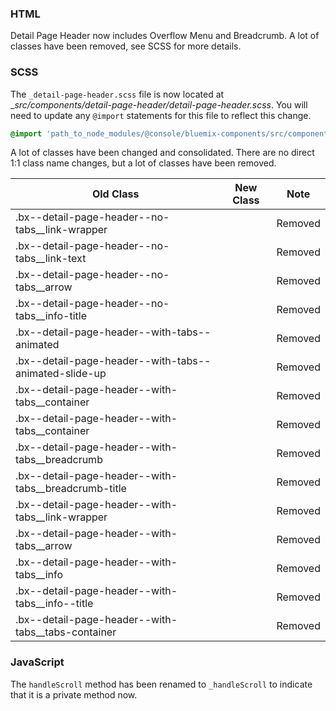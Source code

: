 ### HTML

Detail Page Header now includes Overflow Menu and Breadcrumb.
A lot of classes have been removed, see SCSS for more details.

### SCSS

The `_detail-page-header.scss` file is now located at __src/components/detail-page-header/_detail-page-header.scss__. You will need to update any `@import` statements for this file to reflect this change.

```scss
@import 'path_to_node_modules/@console/bluemix-components/src/components/detail-page-header/detail-page-header';
```

A lot of classes have been changed and consolidated.
There are no direct 1:1 class name changes, but a lot of classes have been removed.

| Old Class                                             | New Class | Note    |
|-------------------------------------------------------|-----------|---------|
| .bx--detail-page-header--no-tabs__link-wrapper        |           | Removed |
| .bx--detail-page-header--no-tabs__link-text           |           | Removed |
| .bx--detail-page-header--no-tabs__arrow               |           | Removed |
| .bx--detail-page-header--no-tabs__info-title          |           | Removed |
| .bx--detail-page-header--with-tabs--animated          |           | Removed |
| .bx--detail-page-header--with-tabs--animated-slide-up |           | Removed |
| .bx--detail-page-header--with-tabs__container         |           | Removed |
| .bx--detail-page-header--with-tabs__container         |           | Removed |
| .bx--detail-page-header--with-tabs__breadcrumb        |           | Removed |
| .bx--detail-page-header--with-tabs__breadcrumb-title  |           | Removed |
| .bx--detail-page-header--with-tabs__link-wrapper      |           | Removed |
| .bx--detail-page-header--with-tabs__arrow             |           | Removed |
| .bx--detail-page-header--with-tabs__info              |           | Removed |
| .bx--detail-page-header--with-tabs__info--title       |           | Removed |
| .bx--detail-page-header--with-tabs__tabs-container    |           | Removed |


### JavaScript

The `handleScroll` method has been renamed to `_handleScroll` to indicate that it is a private method now.
